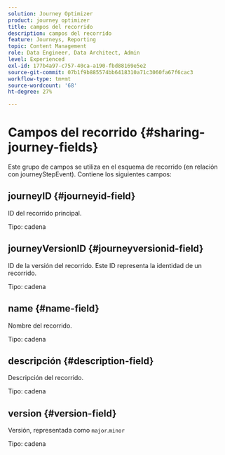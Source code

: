 ```yaml
---
solution: Journey Optimizer
product: journey optimizer
title: campos del recorrido
description: campos del recorrido
feature: Journeys, Reporting
topic: Content Management
role: Data Engineer, Data Architect, Admin
level: Experienced
exl-id: 177b4a97-c757-40ca-a190-fbd88169e5e2
source-git-commit: 07b1f9b885574bb6418310a71c3060fa67f6cac3
workflow-type: tm+mt
source-wordcount: '68'
ht-degree: 27%

---
```


# Campos del recorrido {#sharing-journey-fields}

Este grupo de campos se utiliza en el esquema de recorrido (en relación con journeyStepEvent). Contiene los siguientes campos:

## journeyID {#journeyid-field}

ID del recorrido principal.

Tipo: cadena

## journeyVersionID {#journeyversionid-field}

ID de la versión del recorrido. Este ID representa la identidad de un recorrido.

Tipo: cadena

## name {#name-field}

Nombre del recorrido.

Tipo: cadena

## descripción {#description-field}

Descripción del recorrido.

Tipo: cadena

## version {#version-field}

Versión, representada como `major`.`minor`

Tipo: cadena
